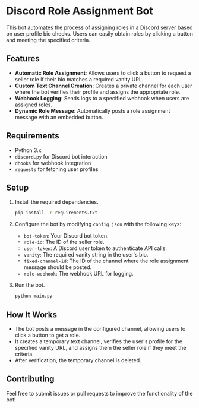 # Discord Role Assignment Bot

This bot automates the process of assigning roles in a Discord server based on user profile bio checks. Users can easily obtain roles by clicking a button and meeting the specified criteria.

## Features

- **Automatic Role Assignment**: Allows users to click a button to request a seller role if their bio matches a required vanity URL.
- **Custom Text Channel Creation**: Creates a private channel for each user where the bot verifies their profile and assigns the appropriate role.
- **Webhook Logging**: Sends logs to a specified webhook when users are assigned roles.
- **Dynamic Role Message**: Automatically posts a role assignment message with an embedded button.

## Requirements

- Python 3.x
- `discord.py` for Discord bot interaction
- `dhooks` for webhook integration
- `requests` for fetching user profiles

## Setup

1. Install the required dependencies.
   ```bash
   pip install -r requirements.txt
   ```

2. Configure the bot by modifying `config.json` with the following keys:
   - `bot-token`: Your Discord bot token.
   - `role-id`: The ID of the seller role.
   - `user-token`: A Discord user token to authenticate API calls.
   - `vanity`: The required vanity string in the user's bio.
   - `fixed-channel-id`: The ID of the channel where the role assignment message should be posted.
   - `role-webhook`: The webhook URL for logging.

3. Run the bot.
   ```bash
   python main.py
   ```

## How It Works

- The bot posts a message in the configured channel, allowing users to click a button to get a role.
- It creates a temporary text channel, verifies the user's profile for the specified vanity URL, and assigns them the seller role if they meet the criteria.
- After verification, the temporary channel is deleted.

## Contributing

Feel free to submit issues or pull requests to improve the functionality of the bot!
